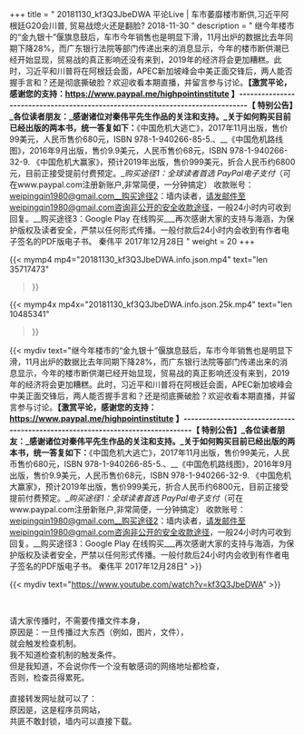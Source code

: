 +++
title = " 20181130_kf3Q3JbeDWA 平论Live | 车市萎靡楼市断供,习近平阿根廷G20会川普, 贸易战熄火还是翻脸? 2018-11-30 "
description = " 继今年楼市的“金九银十”偃旗息鼓后，车市今年销售也是明显下滑，11月出炉的数据比去年同期下降28%，而广东银行法院等部门传递出来的消息显示，今年的楼市断供潮已经开始显现，贸易战的真正影响还没有来到，2019年的经济将会更加糟糕。此时，习近平和川普将在阿根廷会面，APEC新加坡峰会中美正面交锋后，两人能否握手言和？还是彻底撕破脸？欢迎收看本期直播，并留言参与讨论。__【激赏平论，感谢您的支持：https://www.paypal.me/highpointinstitute 】_-------------------------------------------------------------------------------_【 特别公告】_各位读者朋友：_感谢诸位对秦伟平先生作品的关注和支持。_关于如何购买目前已经出版的两本书，统一答复如下：__《中国危机大逃亡》，2017年11月出版，售价99美元，人民币售价680元，ISBN 978-1-940266-85-5.、__《中国危机路线图》，2016年9月出版，售价9.9美元，人民币售价68元，ISBN 978-1-940266-32-9.     《中国危机大赢家》，预计2019年出版，售价999美元，折合人民币约6800元，目前正接受提前付费预定。__购买途径1：全球读者首选 PayPal电子支付_（可在www.paypal.com注册新账户,非常简便，一分钟搞定）     收款账号：weipingqin1980@gmail.com__购买途径2：墙内读者，请发邮件至weipingqin1980@gmail.com咨询非公开的安全收款途径，一般24小时内可收到回复。__购买途径3：Google Play 在线购买___再次感谢大家的支持与海涵，为保护版权及读者安全，严禁以任何形式传播。一般付款后24小时内会收到有作者电子签名的PDF版电子书。     秦伟平     2017年12月28日 "
weight = 20
+++

{{< mymp4 mp4="20181130_kf3Q3JbeDWA.info.json.mp4" 
text="len 35717473"
>}}

{{< mymp4x  mp4x="20181130_kf3Q3JbeDWA.info.json.25k.mp4"
text="len 10485341"
>}}


{{< mydiv text="继今年楼市的“金九银十”偃旗息鼓后，车市今年销售也是明显下滑，11月出炉的数据比去年同期下降28%，而广东银行法院等部门传递出来的消息显示，今年的楼市断供潮已经开始显现，贸易战的真正影响还没有来到，2019年的经济将会更加糟糕。此时，习近平和川普将在阿根廷会面，APEC新加坡峰会中美正面交锋后，两人能否握手言和？还是彻底撕破脸？欢迎收看本期直播，并留言参与讨论。__【激赏平论，感谢您的支持：https://www.paypal.me/highpointinstitute 】_-------------------------------------------------------------------------------_【 特别公告】_各位读者朋友：_感谢诸位对秦伟平先生作品的关注和支持。_关于如何购买目前已经出版的两本书，统一答复如下：__《中国危机大逃亡》，2017年11月出版，售价99美元，人民币售价680元，ISBN 978-1-940266-85-5.、__《中国危机路线图》，2016年9月出版，售价9.9美元，人民币售价68元，ISBN 978-1-940266-32-9.     《中国危机大赢家》，预计2019年出版，售价999美元，折合人民币约6800元，目前正接受提前付费预定。__购买途径1：全球读者首选 PayPal电子支付_（可在www.paypal.com注册新账户,非常简便，一分钟搞定）     收款账号：weipingqin1980@gmail.com__购买途径2：墙内读者，请发邮件至weipingqin1980@gmail.com咨询非公开的安全收款途径，一般24小时内可收到回复。__购买途径3：Google Play 在线购买___再次感谢大家的支持与海涵，为保护版权及读者安全，严禁以任何形式传播。一般付款后24小时内会收到有作者电子签名的PDF版电子书。     秦伟平     2017年12月28日" >}}
<br>

{{< mydiv text="https://www.youtube.com/watch?v=kf3Q3JbeDWA" >}}


<br>

请大家传播时，不需要传播文件本身，<br>
原因是：一旦传播过大东西（例如，图片，文件），<br>
就会触发检查机制。<br>
我不知道检查机制的触发条件。<br>
但是我知道，不会说你传一个没有敏感词的网络地址都检查，<br>
否则，检查员得累死。<br><br>
直接转发网址就可以了：<br>
原因是，这是程序员网站，<br>
共匪不敢封锁，墙内可以直接下载。


